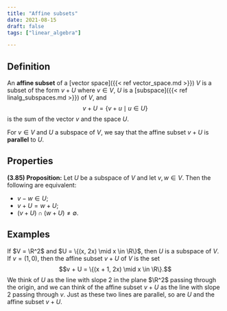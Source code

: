 ```yaml
---
title: "Affine subsets"
date: 2021-08-15
draft: false
tags: ["linear_algebra"]

---
```


## Definition
An **affine subset** of a [vector space]({{< ref vector_space.md >}}) $V$ is a subset of the form $v + U$ where $v \in V$, $U$ is a [subspace]({{< ref linalg_subspaces.md >}}) of $V$, and $$v + U = \{v + u \mid u \in U\}$$ is the sum of the vector $v$ and the space $U$.

For $v \in V$ and $U$ a subspace of $V$, we say that the affine subset $v + U$ is **parallel** to $U$. 

## Properties
**(3.85) Proposition:** Let $U$ be a subspace of $V$ and let $v, w \in V$. Then the following are equivalent:

- $v - w \in U$;
- $v + U = w + U$;
- $(v + U) \cap (w + U) \neq \emptyset$.

## Examples
If $V = \R^2$ and $U = \{(x, 2x) \mid x \in \R\}$, then $U$ is a subspace of $V$. If $v = (1,0)$, then the affine subset $v + U$ of $V$ is the set $$v + U = \{(x + 1, 2x) \mid x \in \R\}.$$ We think of $U$ as the line with slope $2$ in the plane $\R^2$ passing through the origin, and we can think of the affine subset $v + U$ as the line with slope $2$ passing through $v$. Just as these two lines are parallel, so are $U$ and the affine subset $v + U$.